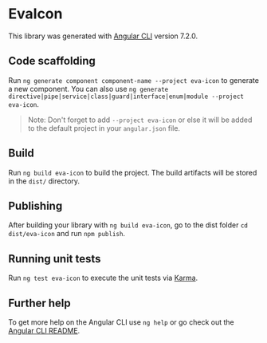 # EvaIcon

This library was generated with [Angular CLI](https://github.com/angular/angular-cli) version 7.2.0.

## Code scaffolding

Run `ng generate component component-name --project eva-icon` to generate a new component. You can also use `ng generate directive|pipe|service|class|guard|interface|enum|module --project eva-icon`.
> Note: Don't forget to add `--project eva-icon` or else it will be added to the default project in your `angular.json` file. 

## Build

Run `ng build eva-icon` to build the project. The build artifacts will be stored in the `dist/` directory.

## Publishing

After building your library with `ng build eva-icon`, go to the dist folder `cd dist/eva-icon` and run `npm publish`.

## Running unit tests

Run `ng test eva-icon` to execute the unit tests via [Karma](https://karma-runner.github.io).

## Further help

To get more help on the Angular CLI use `ng help` or go check out the [Angular CLI README](https://github.com/angular/angular-cli/blob/master/README.md).

